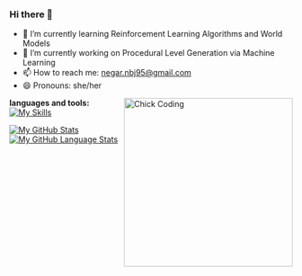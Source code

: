 ### Hi there 👋

<!--
**NegarMirgati/NegarMirgati** is a ✨ _special_ ✨ repository because its `README.md` (this file) appears on your GitHub profile.

Here are some ideas to get you started:

- 

- 👯 I’m looking to collaborate on ...
- 🤔 I’m looking for help with ...
- 💬 Ask me about ...
- 📫 How to reach me: ...
- 😄 Pronouns: ...
- ⚡ Fun fact: ...
-->
- 🌱 I’m currently learning Reinforcement Learning Algorithms and World Models
- 🔭 I’m currently working on Procedural Level Generation via Machine Learning
- 📫 How to reach me: negar.nbj95@gmail.com
- 😄 Pronouns: she/her
<img alt="Chick Coding" src="https://user-images.githubusercontent.com/74038190/240885248-ff1b5f32-9420-4dde-b2b9-ed2c0aa17459.gif" align="right" width="300px"/>


 **languages and tools:** 
 [![My Skills](https://skillicons.dev/icons?i=python,tensorflow,git,arduino,django&theme=light)](https://skillicons.dev)

[![My GitHub Stats](https://github-readme-stats.vercel.app/api/?username=NegarMirgati&count_private=true&theme=light&showicons=true)]()
[![My GitHub Language Stats](https://github-readme-stats.vercel.app/api/top-langs/?username=NegarMirgati&langs_count=5&theme=light)]()


